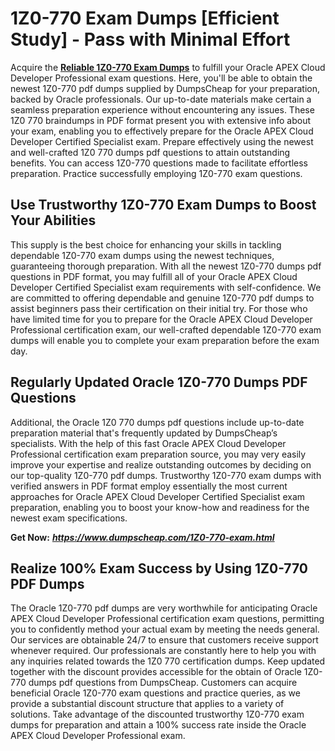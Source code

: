 <h1><strong>1Z0-770 Exam Dumps [Efficient Study] - Pass with Minimal Effort</strong></h1>
<p>Acquire the <a href="https://www.dumpscheap.com/1Z0-770-exam.html"><strong>Reliable 1Z0-770 Exam Dumps</strong></a> to fulfill your Oracle APEX Cloud Developer Professional exam questions. Here, you'll be able to obtain the newest 1Z0-770 pdf dumps supplied by DumpsCheap for your preparation, backed by Oracle professionals. Our up-to-date materials make certain a seamless preparation experience without encountering any issues. These 1Z0 770 braindumps in PDF format present you with extensive info about your exam, enabling you to effectively prepare for the Oracle APEX Cloud Developer Certified Specialist exam. Prepare effectively using the newest and well-crafted 1Z0 770 dumps pdf questions to attain outstanding benefits. You can access 1Z0-770 questions made to facilitate effortless preparation. Practice successfully employing 1Z0-770 exam questions.&nbsp;</p>
<h2><strong>Use Trustworthy 1Z0-770 Exam Dumps to Boost Your Abilities</strong></h2>
<p>This supply is the best choice for enhancing your skills in tackling dependable 1Z0-770 exam dumps using the newest techniques, guaranteeing thorough preparation. With all the newest 1Z0-770 dumps pdf questions in PDF format, you may fulfill all of your Oracle APEX Cloud Developer Certified Specialist exam requirements with self-confidence. We are committed to offering dependable and genuine 1Z0-770 pdf dumps to assist beginners pass their certification on their initial try. For those who have limited time for you to prepare for the Oracle APEX Cloud Developer Professional certification exam, our well-crafted dependable 1Z0-770 exam dumps will enable you to complete your exam preparation before the exam day.&nbsp;</p>
<h2><strong>Regularly Updated Oracle 1Z0-770 Dumps PDF Questions</strong></h2>
<p>Additional, the Oracle 1Z0 770 dumps pdf questions include up-to-date preparation material that's frequently updated by DumpsCheap&rsquo;s specialists. With the help of this fast Oracle APEX Cloud Developer Professional certification exam preparation source, you may very easily improve your expertise and realize outstanding outcomes by deciding on our top-quality 1Z0-770 pdf dumps. Trustworthy 1Z0-770 exam dumps with verified answers in PDF format employ essentially the most current approaches for Oracle APEX Cloud Developer Certified Specialist exam preparation, enabling you to boost your know-how and readiness for the newest exam specifications.</p>
<p><strong>Get Now:</strong>&nbsp;<strong><a href="https://www.dumpscheap.com/1Z0-770-exam.html"><em>https://www.dumpscheap.com/1Z0-770-exam.html</em></a></strong></p>
<h2><strong>Realize 100% Exam Success by Using 1Z0-770 PDF Dumps</strong></h2>
<p>The Oracle 1Z0-770 pdf dumps are very worthwhile for anticipating Oracle APEX Cloud Developer Professional certification exam questions, permitting you to confidently method your actual exam by meeting the needs general. Our services are obtainable 24/7 to ensure that customers receive support whenever required. Our professionals are constantly here to help you with any inquiries related towards the 1Z0 770 certification dumps. Keep updated together with the discount provides accessible for the obtain of Oracle 1Z0-770 dumps pdf questions from DumpsCheap. Customers can acquire beneficial Oracle 1Z0-770 exam questions and practice queries, as we provide a substantial discount structure that applies to a variety of solutions. Take advantage of the discounted trustworthy 1Z0-770 exam dumps for preparation and attain a 100% success rate inside the Oracle APEX Cloud Developer Professional exam.</p>
